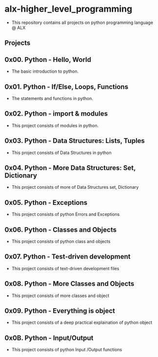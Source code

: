 # alx-higher_level_programming

* This repository contains all projects on python programming language @ ALX 

## Projects  

## 0x00. Python - Hello, World
 * The basic introduction to python.

## 0x01. Python - If/Else, Loops, Functions
 * The statements and functions in python.

## 0x02. Python - import & modules
 * This project consists of modules in python.

## 0x03. Python - Data Structures: Lists, Tuples
 * This project consists of Data Structures in python

## 0x04. Python - More Data Structures: Set, Dictionary
 * This project consists of more of Data Structures set, Dictionary

## 0x05. Python - Exceptions
 * This project consists of python Errors and Exceptions

## 0x06. Python - Classes and Objects
 * This project consists of python class and objects

## 0x07. Python - Test-driven development
 * This project consists of text-driven development files

## 0x08. Python - More Classes and Objects
 * This project consists of more classes and object

## 0x09. Python - Everything is object
 * This project consists of a deep practical explaination of python object

## 0x0B. Python - Input/Output
 * This project consists of python Input /Output functions
